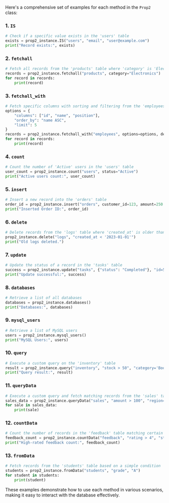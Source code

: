 Here's a comprehensive set of examples for each method in the `Prop2` class:

### 1. `IS`
```python
# Check if a specific value exists in the 'users' table
exists = prop2_instance.IS("users", "email", "user@example.com")
print("Record exists:", exists)
```

### 2. `fetchall`
```python
# Fetch all records from the 'products' table where 'category' is 'Electronics'
records = prop2_instance.fetchall("products", category="Electronics")
for record in records:
    print(record)
```

### 3. `fetchall_with`
```python
# Fetch specific columns with sorting and filtering from the 'employees' table
options = {
    "columns": ["id", "name", "position"],
    "order_by": "name ASC",
    "limit": 5
}
records = prop2_instance.fetchall_with("employees", options=options, department="HR")
for record in records:
    print(record)
```

### 4. `count`
```python
# Count the number of 'Active' users in the 'users' table
user_count = prop2_instance.count("users", status="Active")
print("Active users count:", user_count)
```

### 5. `insert`
```python
# Insert a new record into the 'orders' table
order_id = prop2_instance.insert("orders", customer_id=123, amount=250.75, status="Pending")
print("Inserted Order ID:", order_id)
```

### 6. `delete`
```python
# Delete records from the 'logs' table where 'created_at' is older than a specific date
prop2_instance.delete("logs", "created_at < '2023-01-01'")
print("Old logs deleted.")
```

### 7. `update`
```python
# Update the status of a record in the 'tasks' table
success = prop2_instance.update("tasks", {"status": "Completed"}, "id=5")
print("Update successful:", success)
```

### 8. `databases`
```python
# Retrieve a list of all databases
databases = prop2_instance.databases()
print("Databases:", databases)
```

### 9. `mysql_users`
```python
# Retrieve a list of MySQL users
users = prop2_instance.mysql_users()
print("MySQL Users:", users)
```

### 10. `query`
```python
# Execute a custom query on the 'inventory' table
result = prop2_instance.query("inventory", "stock > 50", "category='Books'")
print("Query result:", result)
```

### 11. `queryData`
```python
# Execute a custom query and fetch matching records from the 'sales' table
sales_data = prop2_instance.queryData("sales", "amount > 100", "region='North'")
for sale in sales_data:
    print(sale)
```

### 12. `countData`
```python
# Count the number of records in the 'feedback' table matching certain criteria
feedback_count = prop2_instance.countData("feedback", "rating > 4", "status='Reviewed'")
print("High-rated feedback count:", feedback_count)
```

### 13. `fromData`
```python
# Fetch records from the 'students' table based on a simple condition
students = prop2_instance.fromData("students", "grade", "A")
for student in students:
    print(student)
```

These examples demonstrate how to use each method in various scenarios, making it easy to interact with the database effectively.
